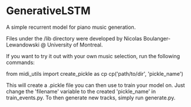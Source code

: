 # GenerativeLSTM
A simple recurrent model for piano music generation.

Files under the /lib directory were developed by Nicolas Boulanger-Lewandowski @ University of Montreal.

If you want to try it out with your own music selection, run the following commands:

from midi_utils import create_pickle as cp
cp('path/to/dir', 'pickle_name')

This will create a .pickle file you can then use to train your model on. Just change the 'filename' variable to the created 'pickle_name' in train_events.py. To then generate new tracks, simply run generate.py.
